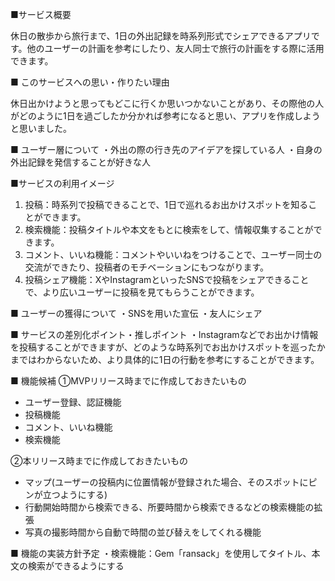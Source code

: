 ■サービス概要

休日の散歩から旅行まで、1日の外出記録を時系列形式でシェアできるアプリです。他のユーザーの計画を参考にしたり、友人同士で旅行の計画をする際に活用できます。

■ このサービスへの思い・作りたい理由

休日出かけようと思ってもどこに行くか思いつかないことがあり、その際他の人がどのように1日を過ごしたか分かれば参考になると思い、アプリを作成しようと思いました。

■ ユーザー層について
・外出の際の行き先のアイデアを探している人
・自身の外出記録を発信することが好きな人

■サービスの利用イメージ

1. 投稿：時系列で投稿できることで、1日で巡れるお出かけスポットを知ることができます。
2. 検索機能：投稿タイトルや本文をもとに検索をして、情報収集することができます。
3. コメント、いいね機能：コメントやいいねをつけることで、ユーザー同士の交流ができたり、投稿者のモチベーションにもつながります。
4. 投稿シェア機能：XやInstagramといったSNSで投稿をシェアできることで、より広いユーザーに投稿を見てもらうことができます。

■ ユーザーの獲得について
・SNSを用いた宣伝
・友人にシェア

■ サービスの差別化ポイント・推しポイント
・Instagramなどでお出かけ情報を投稿することができますが、どのような時系列でお出かけスポットを巡ったかまではわからないため、より具体的に1日の行動を参考にすることができます。

■ 機能候補
①MVPリリース時までに作成しておきたいもの

- ユーザー登録、認証機能
- 投稿機能
- コメント、いいね機能
- 検索機能

②本リリース時までに作成しておきたいもの

- マップ(ユーザーの投稿内に位置情報が登録された場合、そのスポットにピンが立つようにする)
- 行動開始時間から検索できる、所要時間から検索できるなどの検索機能の拡張
- 写真の撮影時間から自動で時間の並び替えをしてくれる機能

■ 機能の実装方針予定
・検索機能：Gem「ransack」を使用してタイトル、本文の検索ができるようにする
